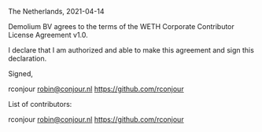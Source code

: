 The Netherlands, 2021-04-14

Demolium BV agrees to the terms of the WETH Corporate Contributor License
Agreement v1.0.

I declare that I am authorized and able to make this agreement and sign this
declaration.

Signed,

rconjour robin@conjour.nl https://github.com/rconjour

List of contributors:

rconjour robin@conjour.nl https://github.com/rconjour